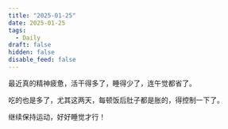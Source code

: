 ```yaml
---
title: "2025-01-25"
date: 2025-01-25
tags:
  - Daily
draft: false
hidden: false
disable_feed: false
---
```


最近真的精神疲惫，活干得多了，睡得少了，连午觉都省了。

吃的也是多了，尤其这两天，每顿饭后肚子都是胀的，得控制一下了。

继续保持运动，好好睡觉才行！